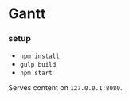 # Gantt

### setup
- `npm install`
- `gulp build`
- `npm start`

Serves content on `127.0.0.1:8080`.
